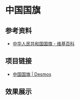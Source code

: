 # 中国国旗

## 参考资料

- [中华人民共和国国旗 - 维基百科](https://zh.wikipedia.org/zh-cn/中华人民共和国国旗)

## 项目链接

- [中国国旗 | Desmos](https://www.desmos.com/geometry/52455eb545)

## 效果展示

<IframeWindow url="https://www.desmos.com/geometry/52455eb545" />
